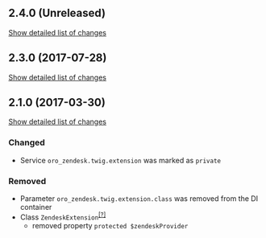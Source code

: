 ## 2.4.0 (Unreleased)
[Show detailed list of changes](file-incompatibilities-2-4-0.md)

## 2.3.0 (2017-07-28)
[Show detailed list of changes](file-incompatibilities-2-3-0.md)

## 2.1.0 (2017-03-30)
[Show detailed list of changes](file-incompatibilities-2-1-0.md)

### Changed
- Service `oro_zendesk.twig.extension` was marked as `private`
### Removed
- Parameter `oro_zendesk.twig.extension.class` was removed from the DI container
- Class `ZendeskExtension`<sup>[[?]](https://github.com/oroinc/OroCRMZendeskBundle/tree/2.1.0/Twig/ZendeskExtension.php "Oro\Bundle\ZendeskBundle\Twig\ZendeskExtension")</sup>
    - removed property `protected $zendeskProvider`
